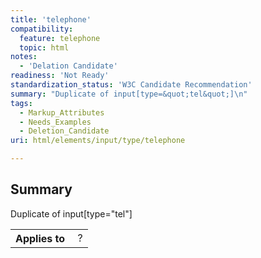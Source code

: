 ```yaml
---
title: 'telephone'
compatibility:
  feature: telephone
  topic: html
notes:
  - 'Delation Candidate'
readiness: 'Not Ready'
standardization_status: 'W3C Candidate Recommendation'
summary: "Duplicate of input[type=&quot;tel&quot;]\n"
tags:
  - Markup_Attributes
  - Needs_Examples
  - Deletion_Candidate
uri: html/elements/input/type/telephone

---
```

## Summary

Duplicate of input[type=&quot;tel&quot;]

<table class="wikitable">
<tr>
<th>
Applies to

</th>
<td>
 ?

</td>
</tr>
</table>

